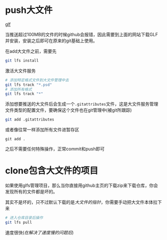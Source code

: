 # push大文件

[glf](https://git-lfs.com/)


当推送超过100MB的文件的时候github会报错，因此需要到上面的网站下载GLF并安装，安装之后即可在原来的git基础上使用。

在add大文件之前，需要先

```bash
git lfs install
```

激活大文件服务
```bash
# 添加特定格式文件到大文件管理中去
git lfs track "*.psd"
# 添加所有格式
git lfs track "*"
```

添加想要推送的大文件后会生成一个`.gitattributes`文件，这是大文件服务管理文件类型的配置文件，要确保这个文件也在git管理中(被git所跟踪)
```bash
git add .gitattributes
```

或者像往常一样添加所有文件进暂存区
```
git add .
```

之后不需要任何特殊操作，正常commit和push即可

# clone包含大文件的项目

如果使用glfs管理项目，那么当你直接用github主页的下载zip来下载仓库，你会发现所有的文件都是坏的。

其实不是坏的，只不过默认下载的是*大文件的指针*，你需要手动把大文件本体拉下来

```bash
# 进入仓库目录后操作
git lfs pull
```


速度很快(*在解决了速度慢的问题后*)